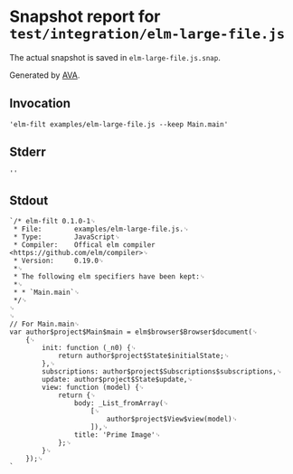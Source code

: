 # Snapshot report for `test/integration/elm-large-file.js`

The actual snapshot is saved in `elm-large-file.js.snap`.

Generated by [AVA](https://ava.li).

## Invocation

    'elm-filt examples/elm-large-file.js --keep Main.main'

## Stderr

    ''

## Stdout

    `/* elm-filt 0.1.0-1␊
     * File:        examples/elm-large-file.js.␊
     * Type:		JavaScript␊
     * Compiler:    Offical elm compiler <https://github.com/elm/compiler>␊
     * Version:		0.19.0␊
     *␊
     * The following elm specifiers have been kept:␊
     *␊
     * * `Main.main`␊
     */␊
    ␊
    ␊
    // For Main.main␊
    var author$project$Main$main = elm$browser$Browser$document(␊
    	{␊
    		init: function (_n0) {␊
    			return author$project$State$initialState;␊
    		},␊
    		subscriptions: author$project$Subscriptions$subscriptions,␊
    		update: author$project$State$update,␊
    		view: function (model) {␊
    			return {␊
    				body: _List_fromArray(␊
    					[␊
    						author$project$View$view(model)␊
    					]),␊
    				title: 'Prime Image'␊
    			};␊
    		}␊
    	});␊
    `

